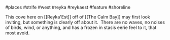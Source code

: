 #places #strife #west #reyka #reykaest #feature #shoreline 

This cove here on [[Reyka'Est]] off of [[The Calm Bay]] may first look inviting, but something is clearly off about it.  There are no waves, no noises of birds, wind, or anything, and has a frozen in stasis eerie feel to it, that most avoid.